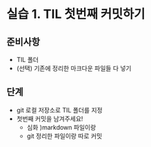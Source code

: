 # 실습 1. TIL 첫번째 커밋하기

## 준비사항

* TIL 폴더
* (선택) 기존에 정리한 마크다운 파일들 다 넣기

## 단계

* git 로컬 저장소로 TIL 폴더를 지정
* 첫번째 커밋을 남겨주세요!
  * 심화 )markdown 파일이랑
  * git 정리한 파일이랑 따로 커밋

